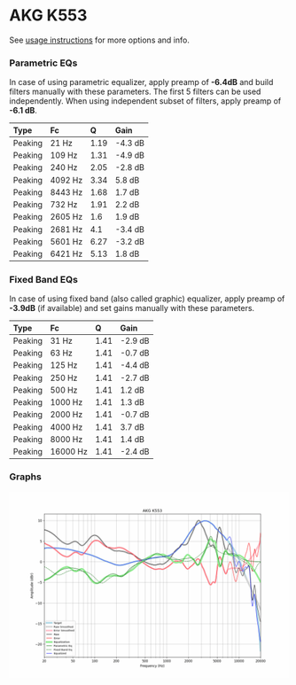 # AKG K553
See [usage instructions](https://github.com/jaakkopasanen/AutoEq#usage) for more options and info.

### Parametric EQs
In case of using parametric equalizer, apply preamp of **-6.4dB** and build filters manually
with these parameters. The first 5 filters can be used independently.
When using independent subset of filters, apply preamp of **-6.1 dB**.

| Type    | Fc      |    Q | Gain    |
|:--------|:--------|:-----|:--------|
| Peaking | 21 Hz   | 1.19 | -4.3 dB |
| Peaking | 109 Hz  | 1.31 | -4.9 dB |
| Peaking | 240 Hz  | 2.05 | -2.8 dB |
| Peaking | 4092 Hz | 3.34 | 5.8 dB  |
| Peaking | 8443 Hz | 1.68 | 1.7 dB  |
| Peaking | 732 Hz  | 1.91 | 2.2 dB  |
| Peaking | 2605 Hz | 1.6  | 1.9 dB  |
| Peaking | 2681 Hz | 4.1  | -3.4 dB |
| Peaking | 5601 Hz | 6.27 | -3.2 dB |
| Peaking | 6421 Hz | 5.13 | 1.8 dB  |

### Fixed Band EQs
In case of using fixed band (also called graphic) equalizer, apply preamp of **-3.9dB**
(if available) and set gains manually with these parameters.

| Type    | Fc       |    Q | Gain    |
|:--------|:---------|:-----|:--------|
| Peaking | 31 Hz    | 1.41 | -2.9 dB |
| Peaking | 63 Hz    | 1.41 | -0.7 dB |
| Peaking | 125 Hz   | 1.41 | -4.4 dB |
| Peaking | 250 Hz   | 1.41 | -2.7 dB |
| Peaking | 500 Hz   | 1.41 | 1.2 dB  |
| Peaking | 1000 Hz  | 1.41 | 1.3 dB  |
| Peaking | 2000 Hz  | 1.41 | -0.7 dB |
| Peaking | 4000 Hz  | 1.41 | 3.7 dB  |
| Peaking | 8000 Hz  | 1.41 | 1.4 dB  |
| Peaking | 16000 Hz | 1.41 | -2.4 dB |

### Graphs
![](./AKG%20K553.png)